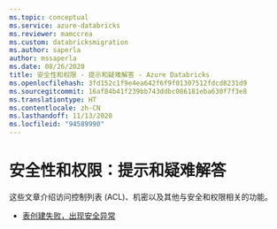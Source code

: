 ```yaml
---
ms.topic: conceptual
ms.service: azure-databricks
ms.reviewer: mamccrea
ms.custom: databricksmigration
ms.author: saperla
author: mssaperla
ms.date: 08/26/2020
title: 安全性和权限 - 提示和疑难解答 - Azure Databricks
ms.openlocfilehash: 3fd152c1f9e4ea642f6f9f01307512fdcd8231d9
ms.sourcegitcommit: 16af84b41f239bb743ddbc086181eba630f7f3e8
ms.translationtype: HT
ms.contentlocale: zh-CN
ms.lasthandoff: 11/13/2020
ms.locfileid: "94589990"
---
```

# <a name="security-and-permissions-tips-and-troubleshooting"></a>安全性和权限：提示和疑难解答

这些文章介绍访问控制列表 (ACL)、机密以及其他与安全和权限相关的功能。

* [表创建失败，出现安全异常](table-create-security-exception.md)